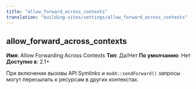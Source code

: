 ```yaml
---
title: "allow_forward_across_contexts"
translation: "building-sites/settings/allow_forward_across_contexts"
---
```


## allow\_forward\_across\_contexts

**Имя**: Allow Forwarding Across Contexts
**Тип**: Да/Нет
**По умолчанию**: Нет
**Доступно в**: 2.1+

При включении вызовы API Symlinks и `modX::sendForward()` запросы могут пересылать к ресурсам в других контекстах.

